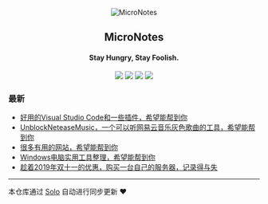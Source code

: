 <p align="center"><img alt="MicroNotes" src="https://static.b3log.org/images/brand/solo-32.png"></p><h2 align="center">
MicroNotes
</h2>

<h4 align="center">Stay Hungry, Stay Foolish.</h4>
<p align="center"><a title="MicroNotes" target="_blank" href="https://github.com/grey1995/solo-blog"><img src="https://img.shields.io/github/last-commit/grey1995/solo-blog.svg?style=flat-square&color=FF9900"></a>
<a title="GitHub repo size in bytes" target="_blank" href="https://github.com/grey1995/solo-blog"><img src="https://img.shields.io/github/repo-size/grey1995/solo-blog.svg?style=flat-square"></a>
<a title="Solo Version" target="_blank" href="https://github.com/88250/solo/releases"><img src="https://img.shields.io/badge/solo-3.6.7-f1e05a.svg?style=flat-square&color=blueviolet"></a>
<a title="Hits" target="_blank" href="https://github.com/88250/hits"><img src="https://hits.b3log.org/grey1995/solo-blog.svg"></a></p>

### 最新

* [好用的Visual Studio Code和一些插件，希望能帮到你](https://www.micronotes.top/articles/2019/11/29/1575018764343.html)
* [UnblockNeteaseMusic，一个可以听网易云音乐灰色歌曲的工具，希望能帮到你](https://www.micronotes.top/articles/2019/11/21/1574331066094.html)
* [很多有用的网站，希望能帮到你](https://www.micronotes.top/articles/2019/11/20/1574243691277.html)
* [Windows电脑实用工具整理，希望能帮到你](https://www.micronotes.top/articles/2019/11/20/1574216116680.html)
* [趁着2019年双十一的优惠，购买一台自己的服务器，记录得与失](https://www.micronotes.top/hello-world)



---

本仓库通过 [Solo](https://github.com/88250/solo) 自动进行同步更新 ❤️ 